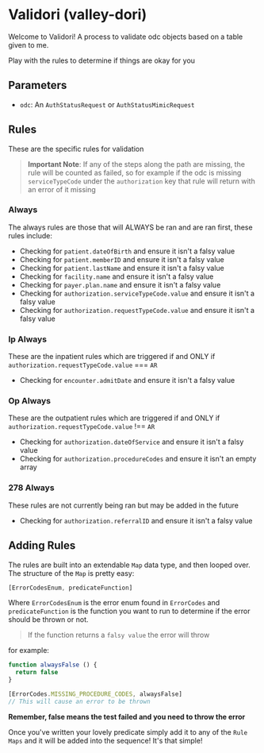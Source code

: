 # Validori (valley-dori)

Welcome to Validori! A process to validate odc objects based on a table given to me.

Play with the rules to determine if things are okay for you

## Parameters

- `odc`: An `AuthStatusRequest` or `AuthStatusMimicRequest`

## Rules

These are the specific rules for validation

> **Important Note**: If any of the steps along the path are missing, the rule will be counted as failed, so for example if the odc is missing `serviceTypeCode` under the `authorization` key that rule will return with an error of it missing

### Always

The always rules are those that will ALWAYS be ran and are ran first, these rules include:

- Checking for `patient.dateOfBirth` and ensure it isn't a falsy value
- Checking for `patient.memberID` and ensure it isn't a falsy value
- Checking for `patient.lastName` and ensure it isn't a falsy value
- Checking for `facility.name` and ensure it isn't a falsy value
- Checking for `payer.plan.name` and ensure it isn't a falsy value
- Checking for `authorization.serviceTypeCode.value` and ensure it isn't a falsy value
- Checking for `authorization.requestTypeCode.value` and ensure it isn't a falsy value

### Ip Always

These are the inpatient rules which are triggered if and ONLY if `authorization.requestTypeCode.value` === `AR`

- Checking for `encounter.admitDate` and ensure it isn't a falsy value


### Op Always

These are the outpatient rules which are triggered if and ONLY if `authorization.requestTypeCode.value` !== `AR`

- Checking for `authorization.dateOfService` and ensure it isn't a falsy value
- Checking for `authorization.procedureCodes` and ensure it isn't an empty array

### 278 Always

These rules are not currently being ran but may be added in the future

- Checking for `authorization.referralID` and ensure it isn't a falsy value

## Adding Rules

The rules are built into an extendable `Map` data type, and then looped over. The structure of the `Map` is pretty easy:

```js
[ErrorCodesEnum, predicateFunction]
```

Where `ErrorCodesEnum` is the error enum found in `ErrorCodes` and `predicateFunction` is the function you want to run to determine if the error should be thrown or not.

> If the function returns a `falsy value` the error will throw

for example:

```js
function alwaysFalse () {
  return false
}

[ErrorCodes.MISSING_PROCEDURE_CODES, alwaysFalse]
// This will cause an error to be thrown
```

**Remember, false means the test failed and you need to throw the error**

Once you've written your lovely predicate simply add it to any of the `Rule Maps` and it will be added into the sequence! It's that simple!
